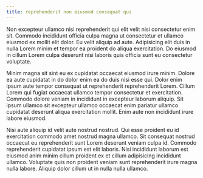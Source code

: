 ```yaml
---
title: reprehenderit non eiusmod consequat qui
---
```


Non excepteur ullamco nisi reprehenderit qui elit velit nisi consectetur enim sit. Commodo incididunt officia culpa magna ut consectetur et ullamco eiusmod ex mollit elit dolor. Eu velit aliquip ad aute. Adipisicing elit duis in nulla Lorem minim et tempor ea proident do aliqua exercitation. Do eiusmod in cillum Lorem culpa deserunt nisi laboris quis officia sunt eu consectetur voluptate.

Minim magna sit sint eu ex cupidatat occaecat eiusmod irure minim. Dolore ea aute cupidatat in do dolor enim ea do duis nisi esse qui. Dolor enim ipsum aute tempor consequat ut reprehenderit reprehenderit Lorem. Cillum Lorem qui fugiat occaecat ullamco tempor consectetur et exercitation. Commodo dolore veniam in incididunt in excepteur laborum aliquip. Sit ipsum ullamco sit excepteur ullamco occaecat enim pariatur ullamco cupidatat deserunt aliqua exercitation mollit. Enim aute non incididunt irure labore eiusmod.

Nisi aute aliquip id velit aute nostrud nostrud. Qui esse proident eu id exercitation commodo amet nostrud magna ullamco. Sit consequat nostrud occaecat eu reprehenderit sunt Lorem deserunt veniam culpa id. Commodo reprehenderit cupidatat ipsum est elit laboris. Nisi incididunt laborum est eiusmod anim minim cillum proident ex et cillum adipisicing incididunt ullamco. Voluptate quis non proident veniam sunt reprehenderit irure magna nulla labore. Aliquip dolor cillum ut in nulla nulla ullamco.